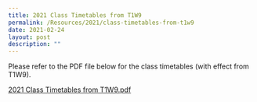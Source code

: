 ```yaml
---
title: 2021 Class Timetables from T1W9
permalink: /Resources/2021/class-timetables-from-t1w9
date: 2021-02-24
layout: post
description: ""
---
```


  Please refer to the PDF file below for the class timetables (with effect from T1W9).  
  
[2021 Class Timetables from T1W9.pdf](https://www-bpghs-moe-edu-sg-admin.cwp.sg/qql/slot/u148/BPGHS%202021/Announcements%20&%20Updates/2021%20Class%20Timetables%20from%20T1W9.pdf)